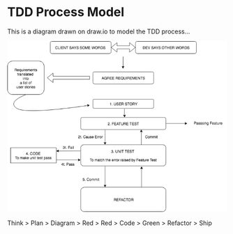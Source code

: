  # TDD Process Model 

This is a diagram drawn on draw.io to model the TDD process...

![TDD Model](https://github.com/Alastair2D/tdd_cycle/blob/master/tdd_cycle.png)

Think > Plan > Diagram > Red > Red > Code > Green > Refactor > Ship 